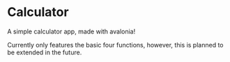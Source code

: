 # Calculator

A simple calculator app, made with avalonia!

Currently only features the basic four functions,
however, this is planned to be extended in the future.
